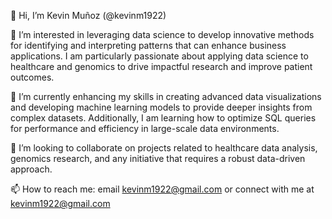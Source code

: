 

👋 Hi, I’m Kevin Muñoz (@kevinm1922)

👀 I’m interested in leveraging data science to develop innovative methods for identifying and interpreting patterns that can enhance business applications. I am particularly passionate about applying data science to healthcare and genomics to drive impactful research and improve patient outcomes.

🌱 I’m currently enhancing my skills in creating advanced data visualizations and developing machine learning models to provide deeper insights from complex datasets. Additionally, I am learning how to optimize SQL queries for performance and efficiency in large-scale data environments.

💞️ I’m looking to collaborate on projects related to healthcare data analysis, genomics research, and any initiative that requires a robust data-driven approach.

📫 How to reach me: email kevinm1922@gmail.com or connect with me at kevinm1922@gmail.com


